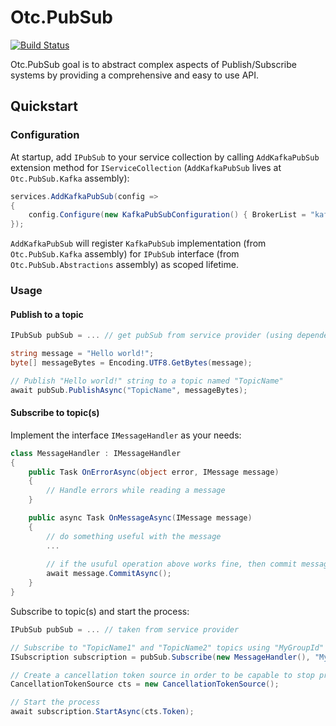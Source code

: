 # Otc.PubSub
[![Build Status](https://travis-ci.org/OleConsignado/otc-pubsub.svg?branch=master)](https://travis-ci.org/OleConsignado/otc-pubsub)

Otc.PubSub goal is to abstract complex aspects of Publish/Subscribe systems by providing a comprehensive and easy to use API. 

## Quickstart

### Configuration

At startup, add `IPubSub` to your service collection by calling `AddKafkaPubSub` extension method for `IServiceCollection` (`AddKafkaPubSub` lives at `Otc.PubSub.Kafka` assembly):

```cs
services.AddKafkaPubSub(config => 
{
    config.Configure(new KafkaPubSubConfiguration() { BrokerList = "kafka-broker-addr-1,kafka-broker-addr-2 ..." };
});

```

`AddKafkaPubSub` will register `KafkaPubSub` implementation (from `Otc.PubSub.Kafka` assembly) for `IPubSub` interface (from `Otc.PubSub.Abstractions` assembly) as scoped lifetime.

### Usage

#### Publish to a topic

```cs
IPubSub pubSub = ... // get pubSub from service provider (using dependency injection)

string message = "Hello world!";
byte[] messageBytes = Encoding.UTF8.GetBytes(message);

// Publish "Hello world!" string to a topic named "TopicName"
await pubSub.PublishAsync("TopicName", messageBytes);
```
#### Subscribe to topic(s)

Implement the interface `IMessageHandler` as your needs:

```cs
class MessageHandler : IMessageHandler
{
    public Task OnErrorAsync(object error, IMessage message)
    {
        // Handle errors while reading a message
    }

    public async Task OnMessageAsync(IMessage message)
    {
        // do something useful with the message
        ...
        
        // if the usuful operation above works fine, then commit message offset (mark it as read)
        await message.CommitAsync();
    }
}
```

Subscribe to topic(s) and start the process:

```cs
IPubSub pubSub = ... // taken from service provider

// Subscribe to "TopicName1" and "TopicName2" topics using "MyGroupId" as group identifier
ISubscription subscription = pubSub.Subscribe(new MessageHandler(), "MyGroupId", "TopicName1", "TopicName2", ...);

// Create a cancellation token source in order to be capable to stop process after start it.
CancellationTokenSource cts = new CancellationTokenSource();

// Start the process
await subscription.StartAsync(cts.Token);
```
